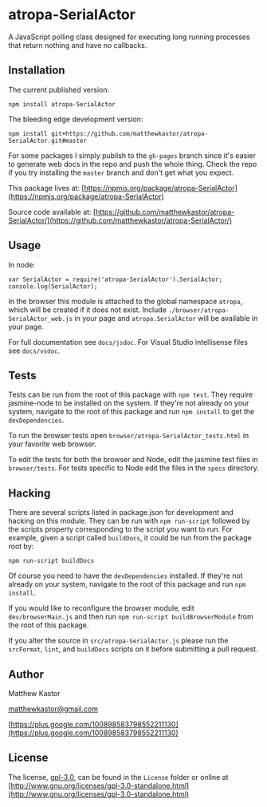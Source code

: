 # atropa-SerialActor

A JavaScript polling class designed for executing long running processes that return nothing and have no callbacks.

## Installation

The current published version:

```
npm install atropa-SerialActor
```

The bleeding edge development version:

```
npm install git+https://github.com/matthewkastor/atropa-SerialActor.git#master
```

For some packages I simply publish to the `gh-pages` branch since it's easier to
 generate web docs in the repo and push the whole thing. Check the repo
 if you try installing the `master` branch and don't get what you expect.

This package lives at: [https://npmjs.org/package/atropa-SerialActor](https://npmjs.org/package/atropa-SerialActor)

Source code available at: [https://github.com/matthewkastor/atropa-SerialActor/](https://github.com/matthewkastor/atropa-SerialActor/)

## Usage

In node:

```
var SerialActor = require('atropa-SerialActor').SerialActor;
console.log(SerialActor);
```

In the browser this module is attached to the global namespace `atropa`, which
 will be created if it does not exist.
 Include `./browser/atropa-SerialActor_web.js` in your page and
 `atropa.SerialActor` will be available in your page.

For full documentation see `docs/jsdoc`. For Visual Studio intellisense files
 see `docs/vsdoc`.

## Tests

Tests can be run from the root of this package with `npm test`. They require
 jasmine-node to be installed on the system. If they're not
 already on your system, navigate to the root of this package and run
 `npm install` to get the `devDependencies`.

To run the browser tests open `browser/atropa-SerialActor_tests.html` in your
 favorite web browser.

To edit the tests for both the browser and Node, edit the jasmine test files in
 `browser/tests`. For tests specific to Node edit the files in the `specs`
 directory.

## Hacking

There are several scripts listed in package.json for development and
 hacking on this module. They can be run with `npm run-script` followed by the
 scripts property corresponding to the script you want to run. For example,
 given a script called `buildDocs`, it could be run from the package root by:

```
npm run-script buildDocs
```

Of course you need to have the `devDependencies` installed. If they're not
 already on your system, navigate to the root of this package and run
 `npm install`.

If you would like to reconfigure the browser module, edit `dev/browserMain.js`
 and then run `npm run-script buildBrowserModule` from the root of this package.

If you alter the source in `src/atropa-SerialActor.js` please run the
 `srcFormat`, `lint`, and `buildDocs` scripts on it before submitting a pull
 request.

## Author

Matthew Kastor

[matthewkastor@gmail.com](mailto:matthewkastor@gmail.com)

[https://plus.google.com/100898583798552211130](https://plus.google.com/100898583798552211130)

## License

The license, [gpl-3.0](http://www.gnu.org/licenses/gpl-3.0-standalone.html), can be found in the
 `License` folder or online at [http://www.gnu.org/licenses/gpl-3.0-standalone.html](http://www.gnu.org/licenses/gpl-3.0-standalone.html)

